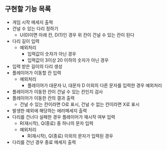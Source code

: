 
## 구현할 기능 목록
- 게임 시작 메세지 출력
- 건널 수 있는 다리 정하기
  - U(0)이면 아래 칸, D(1)인 경우 위 칸이 건널 수 있는 칸이 된다
- 다리 길이 입력
  - 예외처리
    - 입력값이 숫자가 아닌 경우
    - 입력값이 3이상 20 이하의 숫자가 아닌 경우
- 입력 받은 길이의 다리 생성
- 플레이어가 이동할 칸 입력
  - 예외처리
    - 플레이어가 대문자 U, 대문자 D 이외의 다른 문자를 입력한 경우 예외처리
- 플레이어가 이동한 칸이 건널 수 있는 칸인지 검사
- 플레이어가 이동한 칸의 결과 출력
  - 건널 수 있는 칸이라면 O로 표시, 건널 수 없는 칸이라면 X로 표시
- 발생한 예외에 해당하는 에러메세지 출력
- 다리를 건너다 실패한 경우 플레이어가 재시작 여부 입력
  - R(재시작), Q(종료) 중 하나의 문자 입력
  - 예외처리
    - R(재시작), Q(종료) 이외의 문자가 입력된 경우
- 다리를 건넌 경우 종료 메세지 출력